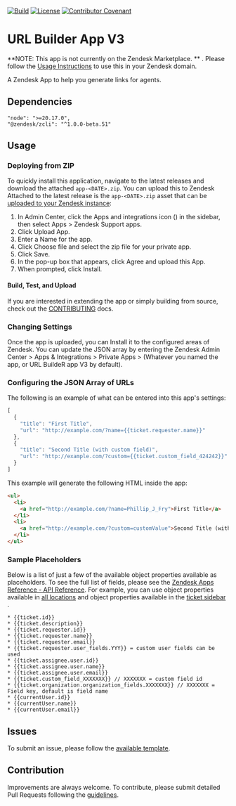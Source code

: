 [![Build](https://github.com/Ibotta/url_builder_app/actions/workflows/build.yaml/badge.svg?branch=main)](https://github.com/Ibotta/url_builder_app/actions/workflows/build.yaml)
[![License](https://img.shields.io/badge/License-Apache%202.0-blue.svg)](LICENSE)
[![Contributor Covenant](https://img.shields.io/badge/Contributor%20Covenant-2.1-4baaaa.svg)](code_of_conduct.md)

# URL Builder App V3

**NOTE: This app is not currently on the Zendesk Marketplace. ** . Please follow the [Usage Instructions](#usage-instructions) to use this in your Zendesk domain.

A Zendesk App to help you generate links for agents.

## Dependencies
```
"node": ">=20.17.0",
"@zendesk/zcli": "^1.0.0-beta.51"
```

## Usage 
### Deploying from ZIP

To quickly install this application, navigate to the latest releases and download the attached `app-<DATE>.zip`.  You can upload this to Zendesk 
Attached to the latest release is the `app-<DATE>.zip` asset that can be [uploaded to your Zendesk instance](https://developer.zendesk.com/documentation/apps/getting-started/uploading-and-installing-a-private-app/#uploading-and-installing-a-private-app-in-zendesk):

1. In Admin Center, click the Apps and integrations icon () in the sidebar, then select Apps > Zendesk Support apps.
2. Click Upload App.
3. Enter a Name for the app.
4. Click Choose file and select the zip file for your private app.
5. Click Save.
6. In the pop-up box that appears, click Agree and upload this App.
7. When prompted, click Install.

#### Build, Test, and Upload

If you are interested in extending the app or simply building from source, check out the [CONTRIBUTING](./.github/CONTRIBUTING.md#compile-and-deploy-from-source) docs.

### Changing Settings

Once the app is uploaded, you can Install it to the configured areas of Zendesk.  You can update the JSON array by entering the Zendesk Admin Center > Apps & Integrations > Private Apps > (Whatever you named the app, or URL BuildeR app V3 by default).

### Configuring the JSON Array of URLs

The following is an example of what can be entered into this app's settings:

```javascript
[
  {
    "title": "First Title",
    "url": "http://example.com/?name={{ticket.requester.name}}"
  },
  {
    "title": "Second Title (with custom field)",
    "url": "http://example.com/?custom={{ticket.custom_field_424242}}"
  }
]

```
This example will generate the following HTML inside the app:
```html
<ul>
  <li>
    <a href="http://example.com/?name=Phillip_J_Fry">First Title</a>
  </li>
  <li>
    <a href="http://example.com/?custom=customValue">Second Title (with custom field)</a>
  </li>
</ul>
```

### Sample Placeholders

Below is a list of just a few of the available object properties available as placeholders.  To see the full list of fields, please see the [Zendesk Apps Reference - API Reference](https://developer.zendesk.com/api-reference/apps/introduction/).  For example, you can use object properties available in [all locations](https://developer.zendesk.com/api-reference/apps/apps-support-api/all_locations/) and object properties available in the [ticket sidebar](https://developer.zendesk.com/api-reference/apps/apps-support-api/ticket_sidebar/) .

```
* {{ticket.id}}
* {{ticket.description}}
* {{ticket.requester.id}}
* {{ticket.requester.name}}
* {{ticket.requester.email}}
* {{ticket.requester.user_fields.YYY}} = custom user fields can be used
* {{ticket.assignee.user.id}}
* {{ticket.assignee.user.name}}
* {{ticket.assignee.user.email}}
* {{ticket.custom_field_XXXXXXX}} // XXXXXXX = custom field id
* {{ticket.organization.organization_fields.XXXXXXX}} // XXXXXXX = Field key, default is field name
* {{currentUser.id}}
* {{currentUser.name}}
* {{currentUser.email}}
```

## Issues
To submit an issue, please follow the [available template](/.github/ISSUE_TEMPLATE.md).

## Contribution

Improvements are always welcome. To contribute, please submit detailed Pull Requests following the [guidelines](/.github/CONTRIBUTING.md).